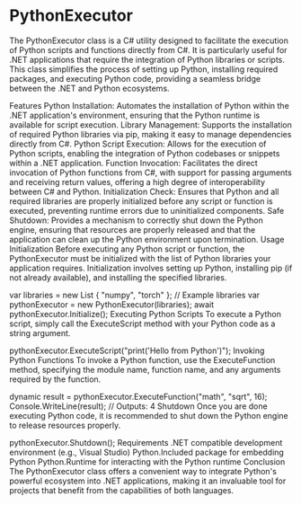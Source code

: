 # PythonExecutor

The PythonExecutor class is a C# utility designed to facilitate the execution of Python scripts and functions directly from C#. It is particularly useful for .NET applications that require the integration of Python libraries or scripts. This class simplifies the process of setting up Python, installing required packages, and executing Python code, providing a seamless bridge between the .NET and Python ecosystems.

Features
Python Installation: Automates the installation of Python within the .NET application's environment, ensuring that the Python runtime is available for script execution.
Library Management: Supports the installation of required Python libraries via pip, making it easy to manage dependencies directly from C#.
Python Script Execution: Allows for the execution of Python scripts, enabling the integration of Python codebases or snippets within a .NET application.
Function Invocation: Facilitates the direct invocation of Python functions from C#, with support for passing arguments and receiving return values, offering a high degree of interoperability between C# and Python.
Initialization Check: Ensures that Python and all required libraries are properly initialized before any script or function is executed, preventing runtime errors due to uninitialized components.
Safe Shutdown: Provides a mechanism to correctly shut down the Python engine, ensuring that resources are properly released and that the application can clean up the Python environment upon termination.
Usage
Initialization
Before executing any Python script or function, the PythonExecutor must be initialized with the list of Python libraries your application requires. Initialization involves setting up Python, installing pip (if not already available), and installing the specified libraries.

var libraries = new List<string> { "numpy", "torch" }; // Example libraries
var pythonExecutor = new PythonExecutor(libraries);
await pythonExecutor.Initialize();
Executing Python Scripts
To execute a Python script, simply call the ExecuteScript method with your Python code as a string argument.

pythonExecutor.ExecuteScript("print('Hello from Python')");
Invoking Python Functions
To invoke a Python function, use the ExecuteFunction method, specifying the module name, function name, and any arguments required by the function.

dynamic result = pythonExecutor.ExecuteFunction("math", "sqrt", 16);
Console.WriteLine(result); // Outputs: 4
Shutdown
Once you are done executing Python code, it is recommended to shut down the Python engine to release resources properly.

pythonExecutor.Shutdown();
Requirements
.NET compatible development environment (e.g., Visual Studio)
Python.Included package for embedding Python
Python.Runtime for interacting with the Python runtime
Conclusion
The PythonExecutor class offers a convenient way to integrate Python's powerful ecosystem into .NET applications, making it an invaluable tool for projects that benefit from the capabilities of both languages.




